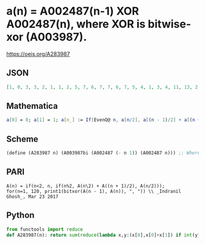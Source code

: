 # a\(n\) \= A002487\(n\-1\) XOR A002487\(n\), where XOR is bitwise\-xor \(A003987\)\.
https://oeis.org/A283987
## JSON
```JSON
[1, 0, 3, 3, 2, 1, 1, 2, 5, 7, 6, 7, 7, 6, 7, 5, 4, 1, 3, 4, 11, 13, 2, 5, 5, 2, 13, 11, 4, 3, 1, 4, 7, 3, 12, 13, 15, 12, 13, 9, 8, 3, 5, 8, 9, 11, 14, 11, 11, 14, 11, 9, 8, 5, 3, 8, 9, 13, 12, 15, 13, 12, 3, 7, 6, 1, 13, 14, 11, 7, 4, 9, 11, 4, 25, 21, 22, 27, 7, 14, 13, 5, 24, 27, 29, 24, 31, 23, 20, 29, 31, 20, 23, 25, 2, 9, 9, 2, 25, 23, 20, 31, 29, 20, 23]
```
## Mathematica
```Mathematica
a[0] = 0; a[1] = 1; a[n_] := If[EvenQ@ n, a[n/2], a[(n - 1)/2] + a[(n + 1)/2]]; Table[BitXor[a[n - 1], a@ n], {n, 120}] (* _Michael De Vlieger_, Mar 22 2017 *)
```
## Scheme
```Scheme
(define (A283987 n) (A003987bi (A002487 (- n 1)) (A002487 n))) ;; Where A003987bi implements bitwise-XOR (A003987).
```
## PARI
```PARI
A(n) = if(n<2, n, if(n%2, A(n\2) + A((n + 1)/2), A(n/2)));
for(n=1, 120, print1(bitxor(A(n - 1), A(n)), ", ")) \\ _Indranil Ghosh_, Mar 23 2017
```
## Python
```Python
from functools import reduce
def A283987(n): return sum(reduce(lambda x,y:(x[0],x[0]+x[1]) if int(y) else (x[0]+x[1],x[1]),bin(n)[-1:2:-1],(1,0)))^sum(reduce(lambda x,y:(x[0],x[0]+x[1]) if int(y) else (x[0]+x[1],x[1]),bin(n-1)[-1:2:-1],(1,0))) if n>1 else 1 # _Chai Wah Wu_, May 05 2023
```
